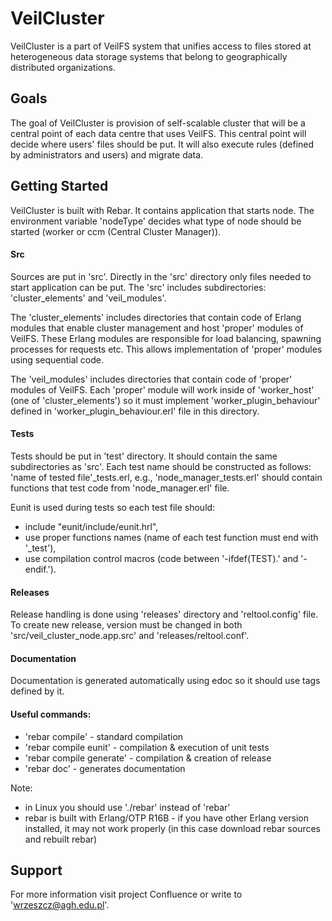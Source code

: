 VeilCluster
===========

VeilCluster is a part of VeilFS system that unifies access to files stored at heterogeneous data storage systems that belong to geographically distributed organizations.

Goals
-----

The goal of VeilCluster is provision of self-scalable cluster that will be a central point of each data centre that uses VeilFS. This central point will decide where users' files should be put. It will also execute rules (defined by administrators and users) and migrate data.


Getting Started
---------------
VeilCluster is built with Rebar. It contains application that starts node. The environment variable 'nodeType' decides what type of node should be started (worker or ccm (Central Cluster Manager)).

#### Src
Sources are put in 'src'. Directly in the 'src' directory only files needed to start application can be put. The 'src' includes subdirectories: 'cluster_elements' and 'veil_modules'.

The 'cluster_elements' includes directories that contain code of Erlang modules that enable cluster management and host 'proper' modules of VeilFS. These Erlang modules are responsible for load balancing, spawning processes for requests etc. This allows implementation of 'proper' modules using sequential code.

The 'veil_modules' includes directories that contain code of 'proper' modules of VeilFS. Each 'proper' module will work inside of 'worker_host' (one of 'cluster_elements') so it must implement 'worker_plugin_behaviour' defined in 'worker_plugin_behaviour.erl' file in this directory.

#### Tests
Tests should be put in 'test' directory. It should contain the same subdirectories as 'src'. Each test name should be constructed as follows: 'name of tested file'_tests.erl, e.g., 'node_manager_tests.erl' should contain functions that test code from 'node_manager.erl' file.

Eunit is used during tests so each test file should:

* include "eunit/include/eunit.hrl",
* use proper functions names (name of each test function must end with '_test'),
* use compilation control macros (code between '-ifdef(TEST).' and '-endif.').

#### Releases
Release handling is done using 'releases' directory and 'reltool.config' file. To create new release, version must be changed in both 'src/veil_cluster_node.app.src' and 'releases/reltool.conf'.

#### Documentation
Documentation is generated automatically using edoc so it should use tags defined by it.

#### Useful commands:
* 'rebar compile' - standard compilation
* 'rebar compile eunit' - compilation & execution of unit tests
* 'rebar compile generate' - compilation & creation of release
* 'rebar doc' - generates documentation

Note:

* in Linux you should use './rebar' instead of 'rebar'
* rebar is built with Erlang/OTP R16B - if you have other Erlang version installed, it may not work properly (in this case download rebar sources and rebuilt rebar)


Support
-------
For more information visit project Confluence or write to 'wrzeszcz@agh.edu.pl'.
